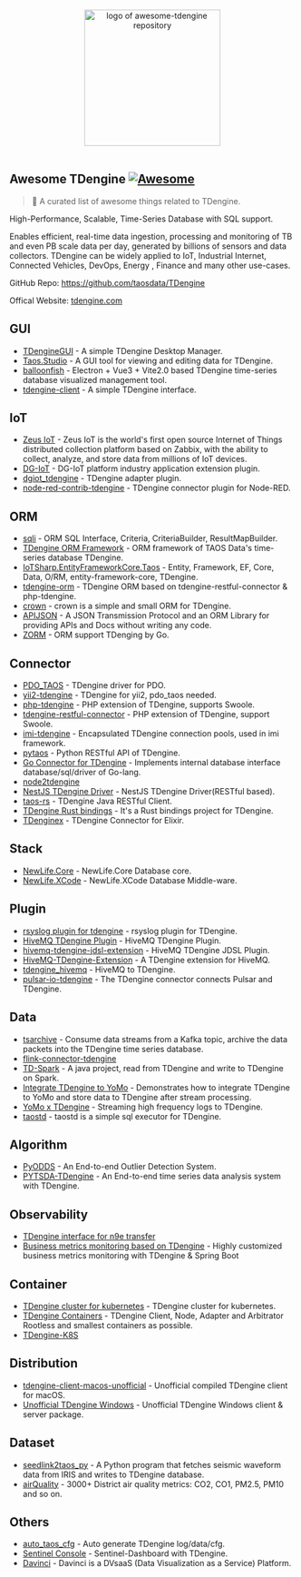 <div class="github-widget" data-repo="taosdata/awesome-tdengine"></div>
<script async src="https://pagead2.googlesyndication.com/pagead/js/adsbygoogle.js"></script><ins class="adsbygoogle" style="display:block" data-ad-client="ca-pub-6890694312814945" data-ad-slot="5473692530" data-ad-format="auto"  data-full-width-responsive="true"></ins><script>(adsbygoogle = window.adsbygoogle || []).push({});</script>
<p align="center">
  <br>
  <a href="https://tdengine.com"><img width="240" src="https://raw.githubusercontent.com/taosdata/awesome-tdengine/master/./assets/logo.svg?sanitize=true" alt="logo of awesome-tdengine repository"></a>
  <br>
  <br>
</p>

## Awesome TDengine [![Awesome](https://cdn.rawgit.com/sindresorhus/awesome/d7305f38d29fed78fa85652e3a63e154dd8e8829/media/badge.svg)](https://github.com/sindresorhus/awesome)

> 🎉 A curated list of awesome things related to TDengine.

High-Performance, Scalable, Time-Series Database with SQL support.

Enables efficient, real-time data ingestion, processing and monitoring of TB and even PB scale data per day, generated by billions of sensors and data collectors. TDengine can be widely applied to IoT, Industrial Internet, Connected Vehicles, DevOps, Energy , Finance and many other use-cases.

GitHub Repo: https://github.com/taosdata/TDengine

Offical Website: [tdengine.com](https://tdengine.com)



## GUI

- [TDengineGUI](https://github.com/skye0207/TDengineGUI) - A simple TDengine Desktop Manager.
- [Taos.Studio](https://github.com/maikebing/Taos.Studio) - A GUI tool for viewing and editing data for TDengine.
- [balloonfish](https://github.com/xielaoshi99/balloonfish) - Electron + Vue3 + Vite2.0 based TDengine time-series database visualized management tool.
- [tdengine-client](https://github.com/wurong1420/tdengine-client) - A simple TDengine interface.

## IoT

- [Zeus IoT](https://github.com/zmops/zeus-iot) - Zeus IoT is the world's first open source Internet of Things distributed collection platform based on Zabbix, with the ability to collect, analyze, and store data from millions of IoT devices.
- [DG-IoT](https://github.com/dgiot/dgiot-dashboard) - DG-IoT platform industry application extension plugin.
- [dgiot_tdengine](https://github.com/dgiot/dgiot_tdengine) - TDengine adapter plugin.
- [node-red-contrib-tdengine](https://github.com/kp45-tech/node-red-contrib-tdengine) - TDengine connector plugin for Node-RED.

## ORM
- [sqli](https://github.com/x-ream/sqli) - ORM SQL Interface, Criteria, CriteriaBuilder, ResultMapBuilder.
- [TDengine ORM Framework](https://github.com/hxshun/TDengineORM) - ORM framework of TAOS Data's time-series database TDengine.
- [IoTSharp.EntityFrameworkCore.Taos](https://github.com/IoTSharp/EntityFrameworkCore.Taos) - Entity, Framework, EF, Core, Data, O/RM, entity-framework-core, TDengine.
- [tdengine-orm](https://github.com/Yurunsoft/tdengine-orm) - TDengine ORM based on tdengine-restful-connector & php-tdengine.<!--lint ignore awesome-list-item-->
- [crown](https://github.com/machine-w/crown) - crown is a simple and small ORM for TDengine.
- [APIJSON](https://github.com/Tencent/APIJSON) - A JSON Transmission Protocol and an ORM Library for providing APIs and Docs without writing any code.
- [ZORM](https://gitee.com/chunanyong/zorm) - ORM support TDenging by Go.
## Connector

- [PDO_TAOS](https://github.com/bearlord/pdo_taos) - TDengine driver for PDO.
- [yii2-tdengine](https://github.com/bearlord/yii2-tdengine) - TDengine for yii2, pdo_taos needed.
- [php-tdengine](https://github.com/Yurunsoft/php-tdengine) - PHP extension of TDengine, supports Swoole.
- [tdengine-restful-connector](https://github.com/Yurunsoft/tdengine-restful-connector) - PHP extension of TDengine, support Swoole.
- [imi-tdengine](https://github.com/imiphp/imi-tdengine) - Encapsulated TDengine connection pools, used in imi framework.
- [pytaos](https://github.com/horennel/pytaos) - Python RESTful API of TDengine.
- [Go Connector for TDengine](https://github.com/wenj91/taos-driver) - Implements internal database interface database/sql/driver of Go-lang.
- [node2tdengine](https://github.com/machine-w/node2tdengine)
- [NestJS TDengine Driver](https://github.com/IricBing/nestjs-tdengine) - NestJS TDengine Driver(RESTful based).
- [taos-rs](https://github.com/yuerrd/taos-rs) - TDengine Java RESTful Client.
- [TDengine Rust bindings](https://github.com/songtianyi/tdengine-rust-bindings) - It's a Rust bindings project for TDengine.
- [TDenginex](https://github.com/lizhaochao/TDenginex) - TDengine Connector for Elixir.

## Stack

- [NewLife.Core](https://github.com/NewLifeX/X) - NewLife.Core Database core.
- [NewLife.XCode](https://github.com/NewLifeX/NewLife.XCode) - NewLife.XCode Database Middle-ware.

## Plugin

<!--lint ignore awesome-list-item-->
- [rsyslog plugin for tdengine](https://github.com/mxmkeep/rsyslog-omtaos) - rsyslog plugin for TDengine.
- [HiveMQ TDengine Plugin](https://github.com/huskar-t/hivemq-tdengine-extension) - HiveMQ TDengine Plugin.
- [hivemq-tdengine-jdsl-extension](https://github.com/huskar-t/hivemq-tdengine-jdsl-extension) - HiveMQ TDengine JDSL Plugin.
- [HiveMQ-TDengine-Extension](https://github.com/john-bigz/hivemq-tdengine-extension) - A TDengine extension for HiveMQ.
- [tdengine_hivemq](https://github.com/379547990/tdengine_hivemq) - HiveMQ to TDengine.
- [pulsar-io-tdengine](https://github.com/JueShanCoder/pulsar-io-tdengine) - The TDengine connector connects Pulsar and TDengine.

## Data

- [tsarchive](https://github.com/cenc-cea/tsarchive) - Consume data streams from a Kafka topic, archive the data packets into the TDengine time series database.
- [flink-connector-tdengine](https://github.com/echisan/flink-connector-tdengine)
- [TD-Spark](https://github.com/liuyq-617/TD-Spark) - A java project, read from TDengine and write to TDengine on Spark.
- [Integrate TDengine to YoMo](https://github.com/yomorun/yomo-sink-tdengine-example) - Demonstrates how to integrate TDengine to YoMo and store data to TDengine after stream processing.
- [YoMo x TDengine](https://github.com/fanweixiao/push-stream-logging) - Streaming high frequency logs to TDengine.<!--lint ignore awesome-list-item-->
- [taostd](https://github.com/nzhzds/taostd) - taostd is a simple sql executor for TDengine.

## Algorithm

- [PyODDS](https://github.com/datamllab/pyodds) - An End-to-end Outlier Detection System.
- [PYTSDA-TDengine](https://github.com/Shawshank-Smile/PYTSDA-TDengine) - An End-to-end time series data analysis system with TDengine.

## Observability

- [TDengine interface for n9e transfer](https://github.com/xiangxud/transfer)
- [Business metrics monitoring based on TDengine](https://github.com/gunnerliu/horus) - Highly customized business metrics monitoring with TDengine & Spring Boot

## Container

- [TDengine cluster for kubernetes](https://github.com/wwbgo/tdengine-k8s) - TDengine cluster for kubernetes.
- [TDengine Containers](https://github.com/arktos-venture/docker-tdengine) - TDengine Client, Node, Adapter and Arbitrator Rootless and smallest containers as possible.
- [TDengine-K8S](https://github.com/elihe2011/TDengine-K8S)

## Distribution

- [tdengine-client-macos-unofficial](https://github.com/cybartists/tdengine-client-macos-unofficial) - Unofficial compiled TDengine client for macOS.
- [Unofficial TDengine Windows](https://github.com/GitHubForzhenjiazhao/Soft) - Unofficial TDengine Windows client & server package.

## Dataset

- [seedlink2taos_py](https://github.com/schenton/seedlink2taos_py) - A Python program that fetches seismic waveform data from IRIS and writes to TDengine database.
- [airQuality](https://github.com/233lawliet/airQuality) - 3000+ District air quality metrics: CO2, CO1, PM2.5, PM10 and so on.

## Others

- [auto_taos_cfg](https://github.com/glzhao89/auto_taos_cfg) - Auto generate TDengine log/data/cfg.
- [Sentinel Console](https://github.com/wenhao/sentinel-dashboard-tdengine) - Sentinel-Dashboard with TDengine.
- [Davinci](https://github.com/edp963/davinci) - Davinci is a DVsaaS (Data Visualization as a Service) Platform.